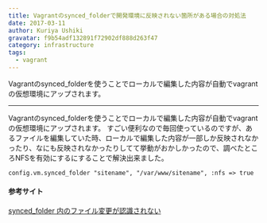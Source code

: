 ```yaml
---
title: Vagrantのsynced_folderで開発環境に反映されない箇所がある場合の対処法
date: 2017-03-11
author: Kuriya Ushiki
gravatar: f9b54adf132891f72902df888d263f47
category: infrastructure
tags:
  - vagrant
---
```


Vagrantのsynced_folderを使うことでローカルで編集した内容が自動でvagrantの仮想環境にアップされます。

---

Vagrantのsynced_folderを使うことでローカルで編集した内容が自動でvagrantの仮想環境にアップされます。
すごい便利なので毎回使っているのですが、あるファイルを編集していた時、ローカルで編集した内容が一部しか反映されなかったり、なにも反映されなかったりしてて挙動がおかしかったので、調べたところNFSを有効にするにすることで解決出来ました。


```
config.vm.synced_folder "sitename", "/var/www/sitename", :nfs => true
```

#### 参考サイト
[synced_folder 内のファイル変更が認識されない](https://www.d-wood.com/blog/2014/01/29_5357.html)

